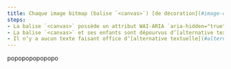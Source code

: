 ```yaml
---
title: Chaque image bitmap (balise `<canvas>`) [de décoration](#image-de-decoration), sans [légende](#legende-d-image), vérifie-t-elle ces conditions ?
steps:
- La balise `<canvas>` possède un attribut WAI-ARIA `aria-hidden="true"` ;
- La balise `<canvas>` et ses enfants sont dépourvus d’[alternative textuelle](#alternative-textuelle-image) ;
- Il n’y a aucun texte faisant office d’[alternative textuelle](#alternative-textuelle-image) entre `<canvas>` et `</canvas>`.
---
```


popopopopopopo